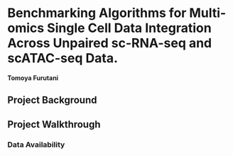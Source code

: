 # Benchmarking Algorithms for Multi-omics Single Cell Data Integration Across Unpaired sc-RNA-seq and scATAC-seq Data.
**Tomoya Furutani**
## Project Background
## Project Walkthrough
### Data Availability

